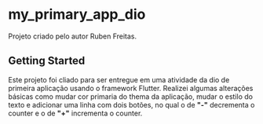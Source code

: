 # my_primary_app_dio

Projeto criado pelo autor Ruben Freitas.

## Getting Started

Este projeto foi cliado para ser entregue em uma atividade da dio de primeira aplicação usando o framework Flutter. Realizei algumas alterações básicas como mudar cor primaria do thema da aplicação, mudar o estilo do texto e adicionar uma linha com dois botões, no qual o de **"-"** decrementa o counter e o de **"+"** incrementa o counter.